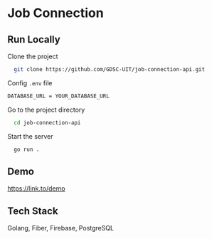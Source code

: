 # Job Connection

## Run Locally

Clone the project

```bash
  git clone https://github.com/GDSC-UIT/job-connection-api.git
```

Config `.env` file

```bash
DATABASE_URL = YOUR_DATABASE_URL
```

Go to the project directory

```bash
  cd job-connection-api
```

Start the server

```bash
  go run .
```

## Demo

https://link.to/demo

## Tech Stack

Golang, Fiber, Firebase, PostgreSQL
